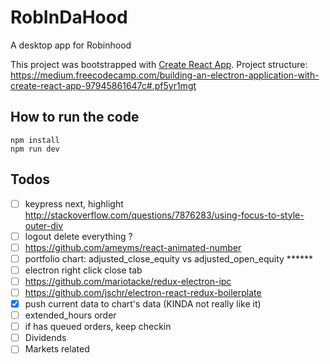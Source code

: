 # RobInDaHood
A desktop app for Robinhood

This project was bootstrapped with [Create React App](https://github.com/facebookincubator/create-react-app).
Project structure: https://medium.freecodecamp.com/building-an-electron-application-with-create-react-app-97945861647c#.pf5yr1mgt

## How to run the code
```shell
npm install
npm run dev
```

## Todos
- [ ] keypress next, highlight http://stackoverflow.com/questions/7876283/using-focus-to-style-outer-div
- [ ] logout delete everything ?
- [ ] https://github.com/ameyms/react-animated-number
- [ ] portfolio chart: adjusted_close_equity vs adjusted_open_equity ******
- [ ] electron right click close tab
- [ ] https://github.com/mariotacke/redux-electron-ipc
- [ ] https://github.com/jschr/electron-react-redux-boilerplate
- [x] push current data to chart's data (KINDA not really like it)
- [ ] extended_hours order
- [ ] if has queued orders, keep checkin
- [ ] Dividends
- [ ] Markets related
